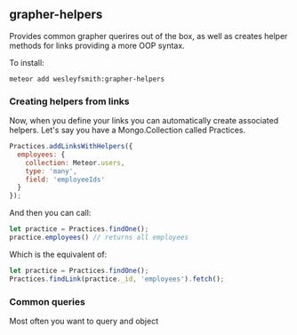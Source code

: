 ## grapher-helpers

Provides common grapher querires out of the box, as well as creates helper methods for links providing a more OOP syntax.

To install:

```meteor add wesleyfsmith:grapher-helpers```

### Creating helpers from links
Now, when you define your links you can automatically create associated helpers. Let's say you have a Mongo.Collection called Practices.

```js
Practices.addLinksWithHelpers({
  employees: {
    collection: Meteor.users,
    type: 'many',
    field: 'employeeIds'
  }
});
```

And then you can call:

```js
let practice = Practices.findOne();
practice.employees() // returns all employees
```

Which is the equivalent of:

```js
let practice = Practices.findOne();
Practices.findLink(practice._id, 'employees').fetch();
```

### Common queries
Most often you want to query and object 
